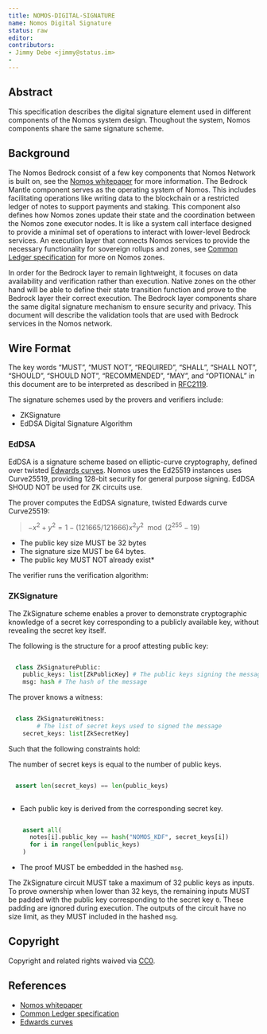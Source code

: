 ```yaml
---
title: NOMOS-DIGITAL-SIGNATURE
name: Nomos Digital Signature
status: raw
editor: 
contributors:
- Jimmy Debe <jimmy@status.im>
- 
---
```


## Abstract

This specification describes the digital signature element used in different components of the Nomos system design.
Thoughout the system, Nomos components share the same signature scheme.

## Background

The Nomos Bedrock consist of a few key components that Nomos Network is built on,
see the 
[Nomos whitepaper](https://nomos-tech.notion.site/The-Nomos-Whitepaper-1fd261aa09df81318690c6f398064efb?pvs=97#1fd261aa09df817bac4ad46fdb8d94ab)
for more information. 
The Bedrock Mantle component serves as the operating system of Nomos.
This includes facilitating operations like writing data to the blockchain or
a restricted ledger of notes to support payments and staking.
This component also defines how Nomos zones update their state and the coordination between the Nomos zone executor nodes.
It is like a system call interface designed to provide a minimal set of operations to interact with lower-level Bedrock services.
An execution layer that connects Nomos services to provide the necessary functionality for sovereign rollups and zones,
see [Common Ledger specification](https://nomos-tech.notion.site/Common-Ledger-Specification-1fd261aa09df81088b76f39cbbe7c648) for more on Nomos zones.

In order for the Bedrock layer to remain lightweight, it focuses on data availability and
verification rather than execution.
Native zones on the other hand will be able to define their state transition function and
prove to the Bedrock layer their correct execution.
The Bedrock layer components share the same digital signature mechanism to ensure security and privacy.
This document will describe the validation tools that are used with Bedrock services in the Nomos network.

## Wire Format

The key words “MUST”, “MUST NOT”, “REQUIRED”, “SHALL”, “SHALL NOT”,
“SHOULD”, “SHOULD NOT”, “RECOMMENDED”, “MAY”, and
“OPTIONAL” in this document are to be interpreted as described in [RFC2119](https://www.ietf.org/rfc/rfc2119.txt).

The signature schemes used by the provers and
verifiers include:

- ZKSignature
- EdDSA Digital Signature Algorithm

### EdDSA

EdDSA is a signature scheme based on elliptic-curve cryptography,
defined over twisted [Edwards curves](https://eprint.iacr.org/2008/013.pdf).
Nomos uses the Ed25519 instances uses Curve25519, 
providing 128-bit security for general purpose signing.
EdDSA SHOUD NOT be used for ZK circuits use.

The prover computes the EdDSA signature, twisted Edwards curve Curve25519:

> $-x^2 + y^2 = 1 - (121665/121666)x^2y^2 \mod{(2^{255} - 19)}$

- The public key size MUST be 32 bytes
- The signature size MUST be 64 bytes.
- The public key MUST NOT already exist*

The verifier runs the verification algorithm:

### ZKSignature

The ZkSignature scheme enables a prover to demonstrate cryptographic knowledge of a secret key corresponding to a publicly available key,
without revealing the secret key itself.

The following is the structure for a proof attesting public key:

```python

  class ZkSignaturePublic:
    public_keys: list[ZkPublicKey] # The public keys signing the message
    msg: hash # The hash of the message

```

The prover knows a witness:

```python

  class ZkSignatureWitness:
		# The list of secret keys used to signed the message
    secret_keys: list[ZkSecretKey]

```

Such that the following constraints hold:

The number of secret keys is equal to the number of public keys.
    
```python

  assert len(secret_keys) == len(public_keys)
    
```
    
- Each public key is derived from the corresponding secret key.
    
```python

    assert all(
      notes[i].public_key == hash("NOMOS_KDF", secret_keys[i])
      for i in range(len(public_keys)
    )

```
    
- The proof MUST be embedded in the hashed `msg`.

The ZkSignature circuit MUST take a maximum of 32 public keys as inputs.
To prove ownership when lower than 32 keys,
the remaining inputs MUST be padded with the public key corresponding to the secret key `0`.
These padding are ignored during execution.
The outputs of the circuit have no size limit, as they MUST included in the hashed `msg`.

## Copyright

Copyright and related rights waived via
[CC0](https://creativecommons.org/publicdomain/zero/1.0/).

## References

- [Nomos whitepaper](https://nomos-tech.notion.site/The-Nomos-Whitepaper-1fd261aa09df81318690c6f398064efb?pvs=97#1fd261aa09df817bac4ad46fdb8d94ab)
- [Common Ledger specification](https://nomos-tech.notion.site/Common-Ledger-Specification-1fd261aa09df81088b76f39cbbe7c648)
- [Edwards curves](https://eprint.iacr.org/2008/013.pdf)


